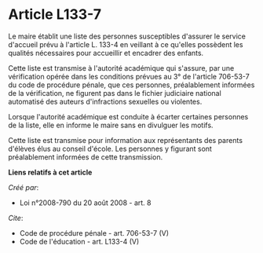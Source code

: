 # Article L133-7

Le maire établit une liste des personnes susceptibles d'assurer le service d'accueil prévu à l'article L. 133-4 en veillant à
ce qu'elles possèdent les qualités nécessaires pour accueillir et encadrer des enfants. 

Cette liste est transmise à l'autorité académique qui s'assure, par une vérification opérée dans les conditions prévues au 3°
de l'article 706-53-7 du code de procédure pénale, que ces personnes, préalablement informées de la vérification, ne figurent
pas dans le fichier judiciaire national automatisé des auteurs d'infractions sexuelles ou violentes. 

Lorsque l'autorité académique est conduite à écarter certaines personnes de la liste, elle en informe le maire sans en
divulguer les motifs. 

Cette liste est transmise pour information aux représentants des parents d'élèves élus au conseil d'école. Les personnes y
figurant sont préalablement informées de cette transmission.

**Liens relatifs à cet article**

_Créé par_:

  - Loi n°2008-790 du 20 août 2008 - art. 8

_Cite_:

  - Code de procédure pénale - art. 706-53-7 (V)
  - Code de l'éducation - art. L133-4 (V)
